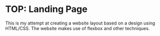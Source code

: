 # TOP: Landing Page

This is my attempt at creating a website layout based on a design using HTML/CSS. The website makes use of flexbox and other techniques.
